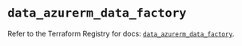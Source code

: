 # `data_azurerm_data_factory`

Refer to the Terraform Registry for docs: [`data_azurerm_data_factory`](https://registry.terraform.io/providers/hashicorp/azurerm/4.43.0/docs/data-sources/data_factory).
